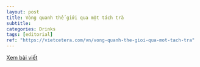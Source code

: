 ```yaml
---
layout: post
title: Vòng quanh thế giới qua một tách trà
subtitle: 
categories: Drinks
tags: [editorial]
ref: "https://vietcetera.com/vn/vong-quanh-the-gioi-qua-mot-tach-tra"
---
```

[Xem bài viết](https://vietcetera.com/vn/vong-quanh-the-gioi-qua-mot-tach-tra)

